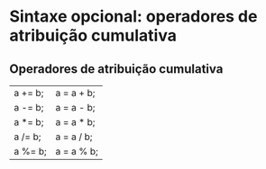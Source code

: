 # Sintaxe opcional: operadores de atribuição cumulativa
## Operadores de atribuição cumulativa

|   |  |
| ------------- | ------------- |
| a += b; | a = a + b;  |
| a -= b;  | a = a - b; |
| a *= b;  | a = a * b; |
| a /= b;  | a = a / b; |
| a %= b;  | a = a % b; |
